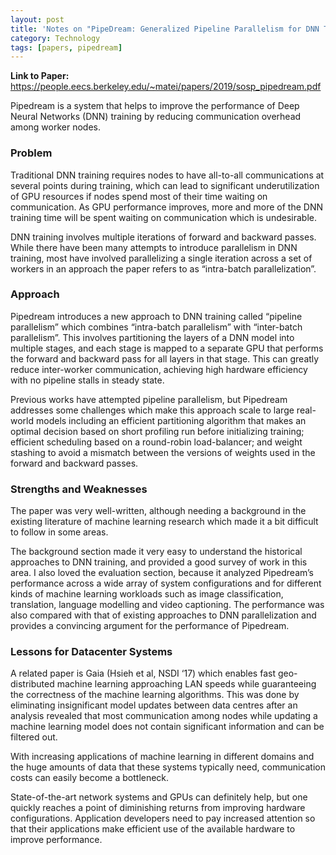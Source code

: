 ```yaml
---
layout: post
title: 'Notes on "PipeDream: Generalized Pipeline Parallelism for DNN Training"'
category: Technology
tags: [papers, pipedream]
---
```


**Link to Paper:** <https://people.eecs.berkeley.edu/~matei/papers/2019/sosp_pipedream.pdf>

Pipedream is a system that helps to improve the performance of Deep Neural Networks (DNN) training by reducing communication overhead among worker nodes.

### Problem

Traditional DNN training requires nodes to have all-to-all communications at several points during training, which can lead to significant underutilization of GPU resources if nodes spend most of their time waiting on communication. As GPU performance improves, more and more of the DNN training time will be spent waiting on communication which is undesirable.

DNN training involves multiple iterations of forward and backward passes. While there have been many attempts to introduce parallelism in DNN training, most have involved parallelizing a single iteration across a set of workers in an approach the paper refers to as “intra-batch parallelization”.

### Approach

Pipedream introduces a new approach to DNN training called “pipeline parallelism” which combines “intra-batch parallelism” with “inter-batch parallelism”. This involves partitioning the layers of a DNN model into multiple stages, and each stage is mapped to a separate GPU that performs the forward and backward pass for all layers in that stage. This can greatly reduce inter-worker communication, achieving high hardware efficiency with no pipeline stalls in steady state.

Previous works have attempted pipeline parallelism, but Pipedream addresses some challenges which make this approach scale to large real-world models including an efficient partitioning algorithm that makes an optimal decision based on short profiling run before initializing training; efficient scheduling based on a round-robin load-balancer; and weight stashing to avoid a mismatch between the versions of weights used in the forward and backward passes.

### Strengths and Weaknesses

The paper was very well-written, although needing a background in the existing literature of machine learning research which made it a bit difficult to follow in some areas.

The background section made it very easy to understand the historical approaches to DNN training, and provided a good survey of work in this area. I also loved the evaluation section, because it analyzed Pipedream’s performance across a wide array of system configurations and for different kinds of machine learning workloads such as image classification, translation, language modelling and video captioning. The performance was also compared with that of existing approaches to DNN parallelization and provides a convincing argument for the performance of Pipedream.

### Lessons for Datacenter Systems

A related paper is Gaia (Hsieh et al, NSDI ‘17) which enables fast geo-distributed machine learning approaching LAN speeds while guaranteeing the correctness of the machine learning algorithms. This was done by eliminating insignificant model updates between data centres after an analysis revealed that most communication among nodes while updating a machine learning model does not contain significant information and can be filtered out.

With increasing applications of machine learning in different domains and the huge amounts of data that these systems typically need, communication costs can easily become a bottleneck. 

State-of-the-art network systems and GPUs can definitely help, but one quickly reaches a point of diminishing returns from improving hardware configurations. Application developers need to pay increased attention so that their applications make efficient use of the available hardware to improve performance.
